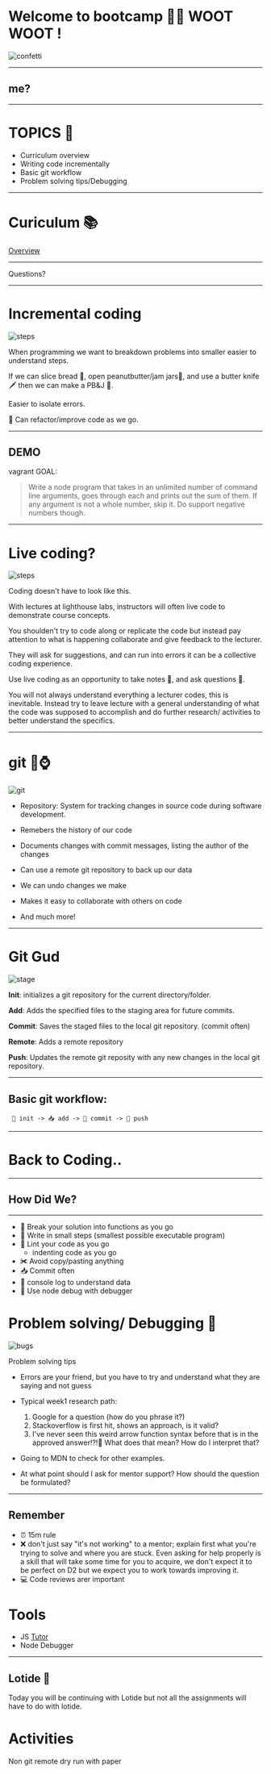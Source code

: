

# Welcome to bootcamp 👢⛺ WOOT WOOT ! 
![confetti](https://raw.githubusercontent.com/tborsa/lectures/master/week1/day2/assets/confeti.gif)

---

## me?


---

# TOPICS 📢

- Curriculum overview
- Writing code incrementally
- Basic git workflow
- Problem solving tips/Debugging

---

# Curiculum 📚

[Overview](https://docs.google.com/presentation/d/1m3R_aN4S5YoCBmXRbjaZQGatygWyZXYLcN-fkcP_HWA)

---

Questions?

---

# Incremental coding

![steps](https://raw.githubusercontent.com/tborsa/lectures/master/week1/day2/assets/steps.jpg)

When programming we want to breakdown problems into smaller easier to understand steps. 

If we can slice bread 🍞, open peanutbutter/jam jars🍯, and use a butter knife 🗡 then we can make a PB&J 🥪.

Easier to isolate errors.

🧠 Can refactor/improve code as we go.

---


## DEMO

vagrant 
GOAL:
>Write a node program that takes in an unlimited number of command line arguments, goes through each and prints out the sum of them. If any argument is not a whole number, skip it. Do support negative numbers though.

---

# Live coding?


![steps](https://raw.githubusercontent.com/tborsa/lectures/master/week1/day2/assets/matrix.gif)

Coding doesn't have to look like this. 

With lectures at lighthouse labs, instructors will often live code to demonstrate course concepts. 

You shoulden't try to code along or replicate the code but instead pay attention to what is happening collaborate and give feedback to the lecturer.

They will ask for suggestions, and can run into errors it can be a collective coding experience. 

Use live coding as an opportunity to take notes 📔, and ask questions 🙋. 

You will not always understand everything a lecturer codes, this is inevitable. 
Instead try to leave lecture with a general understanding of what the code was supposed to accomplish and do further research/ activities to better understand the specifics. 



---

# git 💾⌚
![git](https://raw.githubusercontent.com/tborsa/lectures/master/week1/day2/assets/git.png)

- Repository: System for tracking changes in source code during software development.

- Remebers the history of our code

- Documents changes with commit messages, listing the author of the changes

- Can use a remote git repository to back up our data

- We can undo changes we make

- Makes it easy to collaborate with others on code

- And much more!

---

# Git Gud

![stage](https://raw.githubusercontent.com/tborsa/lectures/master/week1/day2/assets/gitstage.png)

__Init__: initializes a git repository for the current directory/folder.

__Add__: Adds the specified files to the staging area for future commits.

__Commit__: Saves the staged files to the local git repository. (commit often)

__Remote__: Adds a remote repository

__Push__: Updates the remote git reposity with any new changes in the local git repository. 

---

## Basic git workflow:

```
 📂 init -> 📥 add -> 📩 commit -> 📨 push
```

---

# Back to Coding..

---

## How Did We?


---

- 🎊 Break your solution into functions as you go
- 👣 Write in small steps (smallest possible executable program)
- 🎽 Lint your code as you go
    - indenting code as you go
- ✀ Avoid copy/pasting anything
- 📥 Commit often 
- 📣 console log to understand data
- 🐛 Use node debug with debugger

# Problem solving/ Debugging 🐛
![bugs](https://raw.githubusercontent.com/tborsa/lectures/master/week1/day2/assets/debugging.png)

Problem solving tips
- Errors are your friend, but you have to try and understand what they are saying and not guess
- Typical week1 research path:
    1. Google for a question (how do you phrase it?)
    2. Stackoverflow is first hit, shows an approach, is it valid?
    3. I've never seen this weird arrow function syntax before that is in the approved answer!?!🤬  What does that mean? How do I interpret that?

- Going to MDN to check for other examples.
- At what point should I ask for mentor support? How should the question be formulated?

---

## Remember

- ⏰ 15m rule 
- ❌ don't just say "it's not working" to a mentor; explain first what you're trying to solve and where you are stuck. Even asking for help properly is a skill that will take some time for you to acquire, we don't expect it to be perfect on D2 but we expect you to work towards improving it. 
- 💻 Code reviews arer important


# Tools

- JS [Tutor](http://pythontutor.com/javascript.html#mode=edit)
- Node Debugger  

---

## Lotide 🌊

Today you will be continuing with Lotide but not all the assignments will have to do with lotide.

# Activities

Non git remote dry run with paper